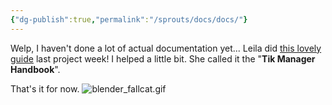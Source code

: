 ```yaml
---
{"dg-publish":true,"permalink":"/sprouts/docs/docs/"}
---
```


Welp, I haven't done a lot of actual documentation yet... Leila did [this lovely guide](https://docs.google.com/document/d/1DJBiOXlibJ0Oaoi5wXTbmZM5Ps4Lsh33EJfQPW5Bk0M/edit?tab=t.0#heading=h.aioiluicr5of) last project week! I helped a little bit. She called it the "**Tik Manager Handbook**". 

That's it for now.
![blender_fallcat.gif](/img/user/sprouts/website/blender_fallcat.gif)